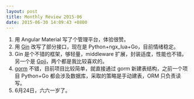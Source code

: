 ```yaml
---
layout: post
title: Monthly Review 2015-06
date: 2015-06-30 14:09:43 +0800
---
```


1. 用 Angular Material 写了个管理平台，体验很赞。
2. 用 [Gin](https://github.com/gin-gonic/gin) 改写了部分接口，现在是 Python+ngx_lua+Go，目前情绪稳定。
3. Gin 是个不错的框架，够轻量，middleware 扩展，封装适度，性能也不错。另一个是 [Goji](https://github.com/zenazn/goji)，两个都是我比较喜欢的。
4. [gorm](https://github.com/jinzhu/gorm) 不错，目前项目比较简单，就直接通过 gorm 新建表结构，之前一个项目 Python+Go 都会涉及数据库，采取的策略是手动建表，ORM 只负责读写。
5. 6月24日，六六一岁了。
